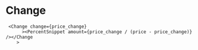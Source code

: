# Change

```svelte
 <Change change={price_change}
      ><PercentSnippet amount={price_change / (price - price_change)} /></Change
    >
```
